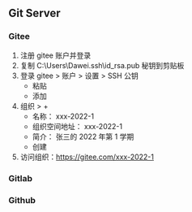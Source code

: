 
## Git Server

### Gitee

1. 注册 gitee 账户并登录
1. 复制 C:\Users\Dawei\.ssh\id_rsa.pub 秘钥到剪贴板
2. 登录 gitee > 账户 > 设置 > SSH 公钥
    - 粘贴
    - 添加
2. 组织 > +
    - 名称： xxx-2022-1
    - 组织空间地址： xxx-2022-1
    - 简介： 张三的 2022 年第 1 学期
    - 创建
3. 访问组织：https://gitee.com/xxx-2022-1

[^gitee_home]: https://gitee.com/

### Gitlab

### Github
